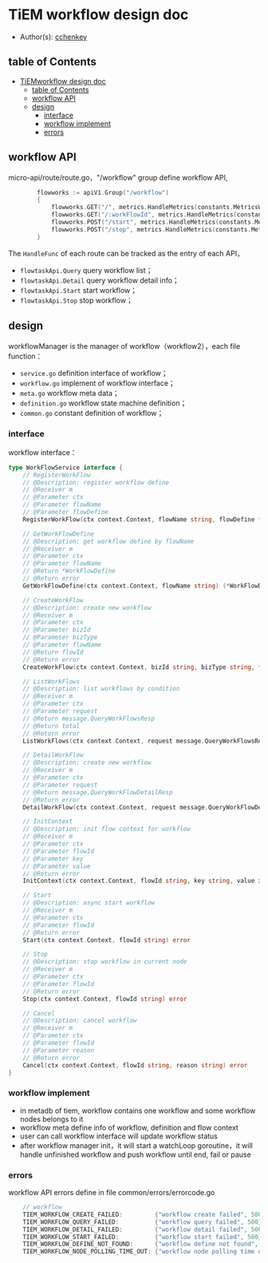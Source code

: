 # TiEM workflow design doc

- Author(s): [cchenkey](http://github.com/cchenkey)

## table of Contents

- [TiEMworkflow design doc](#TiEM-workflow-design-doc)
  - [table of Contents](#table-of-Contents)
  - [workflow API](#workflow-API)
  - [design](#design)
    - [interface](#interface)
    - [workflow implement](#workflow-implement)
    - [errors](#errors)

## workflow API
micro-api/route/route.go，"/workflow" group define workflow API,
``` go
		flowworks := apiV1.Group("/workflow")
		{
			flowworks.GET("/", metrics.HandleMetrics(constants.MetricsWorkFlowQuery), flowtaskApi.Query)
			flowworks.GET("/:workFlowId", metrics.HandleMetrics(constants.MetricsWorkFlowDetail), flowtaskApi.Detail)
			flowworks.POST("/start", metrics.HandleMetrics(constants.MetricsWorkFlowStart), flowtaskApi.Start)
			flowworks.POST("/stop", metrics.HandleMetrics(constants.MetricsWorkFlowStop), flowtaskApi.Stop)
		}
```
The `HandleFunc` of each route can be tracked as the entry of each API，
- `flowtaskApi.Query` query workflow list；
- `flowtaskApi.Detail` query workflow detail info；
- `flowtaskApi.Start` start workflow；
- `flowtaskApi.Stop` stop workflow；

## design

workflowManager is the manager of workflow（workflow2），each file function：

- `service.go` definition interface of workflow；
- `workflow.go` implement of workflow interface；
- `meta.go` workflow meta data；
- `definition.go` workflow state machine definition；
- `common.go` constant definition of workflow；

### interface
workflow interface：
``` go
type WorkFlowService interface {
	// RegisterWorkFlow
	// @Description: register workflow define
	// @Receiver m
	// @Parameter ctx
	// @Parameter flowName
	// @Parameter flowDefine
	RegisterWorkFlow(ctx context.Context, flowName string, flowDefine *WorkFlowDefine)

	// GetWorkFlowDefine
	// @Description: get workflow define by flowName
	// @Receiver m
	// @Parameter ctx
	// @Parameter flowName
	// @Return *WorkFlowDefine
	// @Return error
	GetWorkFlowDefine(ctx context.Context, flowName string) (*WorkFlowDefine, error)

	// CreateWorkFlow
	// @Description: create new workflow
	// @Receiver m
	// @Parameter ctx
	// @Parameter bizId
	// @Parameter bizType
	// @Parameter flowName
	// @Return flowId
	// @Return error
	CreateWorkFlow(ctx context.Context, bizId string, bizType string, flowName string) (string, error)

	// ListWorkFlows
	// @Description: list workflows by condition
	// @Receiver m
	// @Parameter ctx
	// @Parameter request
	// @Return message.QueryWorkFlowsResp
	// @Return total
	// @Return error
	ListWorkFlows(ctx context.Context, request message.QueryWorkFlowsReq) (message.QueryWorkFlowsResp, structs.Page, error)

	// DetailWorkFlow
	// @Description: create new workflow
	// @Receiver m
	// @Parameter ctx
	// @Parameter request
	// @Return message.QueryWorkFlowDetailResp
	// @Return error
	DetailWorkFlow(ctx context.Context, request message.QueryWorkFlowDetailReq) (message.QueryWorkFlowDetailResp, error)

	// InitContext
	// @Description: init flow context for workflow
	// @Receiver m
	// @Parameter ctx
	// @Parameter flowId
	// @Parameter key
	// @Parameter value
	// @Return error
	InitContext(ctx context.Context, flowId string, key string, value interface{}) error

	// Start
	// @Description: async start workflow
	// @Receiver m
	// @Parameter ctx
	// @Parameter flowId
	// @Return error
	Start(ctx context.Context, flowId string) error

	// Stop
	// @Description: stop workflow in current node
	// @Receiver m
	// @Parameter ctx
	// @Parameter flowId
	// @Return error
	Stop(ctx context.Context, flowId string) error

	// Cancel
	// @Description: cancel workflow
	// @Receiver m
	// @Parameter ctx
	// @Parameter flowId
	// @Parameter reason
	// @Return error
	Cancel(ctx context.Context, flowId string, reason string) error
}
```

### workflow implement

- in metadb of tiem, workflow contains one workflow and some workflow nodes belongs to it
- workflow meta define info of workflow, definition and flow context
- user can call workflow interface will update workflow status
- after workflow manager init，it will start a watchLoop goroutine，it will handle unfinished workflow and push workflow until end, fail or pause

### errors

workflow API errors define in file common/errors/errorcode.go
``` go
	// workflow
	TIEM_WORKFLOW_CREATE_FAILED:         {"workflow create failed", 500},
	TIEM_WORKFLOW_QUERY_FAILED:          {"workflow query failed", 500},
	TIEM_WORKFLOW_DETAIL_FAILED:         {"workflow detail failed", 500},
	TIEM_WORKFLOW_START_FAILED:          {"workflow start failed", 500},
	TIEM_WORKFLOW_DEFINE_NOT_FOUND:      {"workflow define not found", 404},
	TIEM_WORKFLOW_NODE_POLLING_TIME_OUT: {"workflow node polling time out", 500},
```
